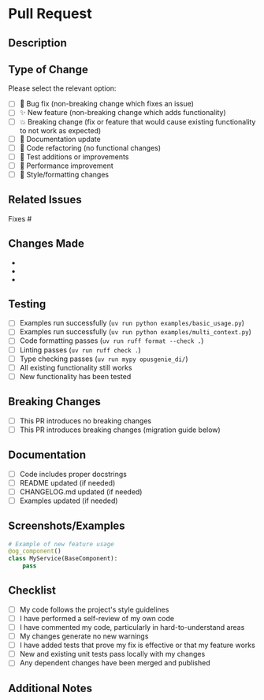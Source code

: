 # Pull Request

## Description

<!-- Provide a clear and concise description of what this PR does -->

## Type of Change

Please select the relevant option:

- [ ] 🐛 Bug fix (non-breaking change which fixes an issue)
- [ ] ✨ New feature (non-breaking change which adds functionality)
- [ ] 💥 Breaking change (fix or feature that would cause existing functionality to not work as expected)
- [ ] 📝 Documentation update
- [ ] 🔧 Code refactoring (no functional changes)
- [ ] 🧪 Test additions or improvements
- [ ] 🚀 Performance improvement
- [ ] 🎨 Style/formatting changes

## Related Issues

<!-- Link any related issues using "Fixes #123", "Closes #123", or "Relates to #123" -->

Fixes #

## Changes Made

<!-- List the main changes made in this PR -->

- 
- 
- 

## Testing

<!-- Describe the tests you ran to verify your changes -->

- [ ] Examples run successfully (`uv run python examples/basic_usage.py`)
- [ ] Examples run successfully (`uv run python examples/multi_context.py`)
- [ ] Code formatting passes (`uv run ruff format --check .`)
- [ ] Linting passes (`uv run ruff check .`)
- [ ] Type checking passes (`uv run mypy opusgenie_di/`)
- [ ] All existing functionality still works
- [ ] New functionality has been tested

## Breaking Changes

<!-- If this is a breaking change, describe what users need to do to migrate -->

- [ ] This PR introduces no breaking changes
- [ ] This PR introduces breaking changes (migration guide below)

<!-- If breaking changes, provide migration guide: -->

## Documentation

- [ ] Code includes proper docstrings
- [ ] README updated (if needed)
- [ ] CHANGELOG.md updated (if needed)
- [ ] Examples updated (if needed)

## Screenshots/Examples

<!-- If applicable, add screenshots or code examples to help explain your changes -->

```python
# Example of new feature usage
@og_component()
class MyService(BaseComponent):
    pass
```

## Checklist

- [ ] My code follows the project's style guidelines
- [ ] I have performed a self-review of my own code
- [ ] I have commented my code, particularly in hard-to-understand areas
- [ ] My changes generate no new warnings
- [ ] I have added tests that prove my fix is effective or that my feature works
- [ ] New and existing unit tests pass locally with my changes
- [ ] Any dependent changes have been merged and published

## Additional Notes

<!-- Add any other context about the pull request here -->